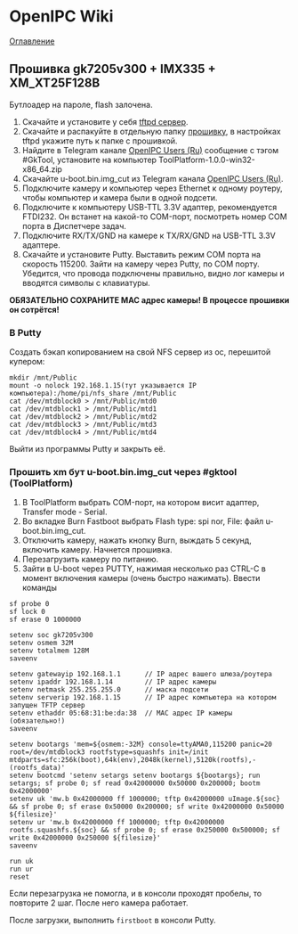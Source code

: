 # OpenIPC Wiki
[Оглавление](../index.md)

Прошивка gk7205v300 + IMX335 + XM_XT25F128B
-------------------------------------------

Бутлоадер на пароле, flash залочена.

1. Скачайте и установите у себя [tftpd сервер](https://github.com/peacepenguin/tftpd64/releases).
2. Скачайте и распакуйте в отдельную папку [прошивку](https://github.com/OpenIPC/firmware/releases/download/latest/openipc.gk7205v300-br.tgz), в настройках tftpd укажите путь к папке с прошивкой.
3. Найдите в Telegram канале [OpenIPC Users (Ru)][t1] сообщение с тэгом #GkTool, установите на компьютер ToolPlatform-1.0.0-win32-x86_64.zip
4. Скачайте u-boot.bin.img_cut из Telegram канала [OpenIPC Users (Ru)][t1].
5. Подключите камеру и компьютер через Ethernet к одному роутеру, чтобы компьютер и камера были в одной подсети.
6. Подключите к компьютеру USB-TTL 3.3V адаптер, рекомендуется FTDI232. Он встанет на какой-то COM-порт, посмотреть номер COM порта в Диспетчере задач.
7. Подключите RX/TX/GND на камере к TX/RX/GND на USB-TTL 3.3V адаптере.
8. Скачайте и установите Putty. Выставить режим COM порта на скорость 115200. Зайти на камеру через Putty, по COM порту. Убедится, что провода подключены правильно, видно лог камеры и вводятся символы с клавиатуры.

__ОБЯЗАТЕЛЬНО СОХРАНИТЕ МАС адрес камеры! В процессе прошивки он сотрётся!__

### В Putty

Создать бэкап копированием на свой NFS сервер из ос, перешитой купером:

```
mkdir /mnt/Public
mount -o nolock 192.168.1.15(тут указывается IP компьютера):/home/pi/nfs_share /mnt/Public
cat /dev/mtdblock0 > /mnt/Public/mtd0
cat /dev/mtdblock1 > /mnt/Public/mtd1
cat /dev/mtdblock2 > /mnt/Public/mtd2
cat /dev/mtdblock3 > /mnt/Public/mtd3
cat /dev/mtdblock4 > /mnt/Public/mtd4
```

Выйти из программы Putty и закрыть её.

### Прошить xm бут u-boot.bin.img_cut через #gktool (ToolPlatform)

1. В ToolPlatform выбрать COM-порт, на котором висит адаптер, Transfer mode - Serial.
2. Во вкладке Burn Fastboot выбрать Flash type: spi nor, File: файл u-boot.bin.img_cut.
3. Отключить камеру, нажать кнопку Burn, выждать 5 секунд, включить камеру. Начнется прошивка.
4. Перезагрузить камеру по питанию.
5. Зайти в U-boot через PUTTY, нажимая несколько раз CTRL-C в момент включения камеры (очень быстро нажимать).
Ввести команды
```
sf probe 0
sf lock 0
sf erase 0 1000000

setenv soc gk7205v300
setenv osmem 32M
setenv totalmem 128M
saveenv

setenv gatewayip 192.168.1.1      // IP адрес вашего шлюза/роутера
setenv ipaddr 192.168.1.14        // IP адрес камеры
setenv netmask 255.255.255.0      // маска подсети
setenv serverip 192.168.1.15      // IP адрес компьютера на котором запущен TFTP сервер
setenv ethaddr 05:68:31:be:da:38  // MAC адрес IP камеры (обязательно!)
saveenv

setenv bootargs 'mem=${osmem:-32M} console=ttyAMA0,115200 panic=20 root=/dev/mtdblock3 rootfstype=squashfs init=/init mtdparts=sfc:256k(boot),64k(env),2048k(kernel),5120k(rootfs),-(rootfs_data)'
setenv bootcmd 'setenv setargs setenv bootargs ${bootargs}; run setargs; sf probe 0; sf read 0x42000000 0x50000 0x200000; bootm 0x42000000'
setenv uk 'mw.b 0x42000000 ff 1000000; tftp 0x42000000 uImage.${soc} && sf probe 0; sf erase 0x50000 0x200000; sf write 0x42000000 0x50000 ${filesize}'
setenv ur 'mw.b 0x42000000 ff 1000000; tftp 0x42000000 rootfs.squashfs.${soc} && sf probe 0; sf erase 0x250000 0x500000; sf write 0x42000000 0x250000 ${filesize}'
saveenv

run uk
run ur
reset
```

Если перезагрузка не помогла, и в консоли проходят пробелы, то повторите 2 шаг.
После него камера работает.

После загрузки, выполнить `firstboot` в консоли Putty.

[t1]: https://t.me/openipc_modding
